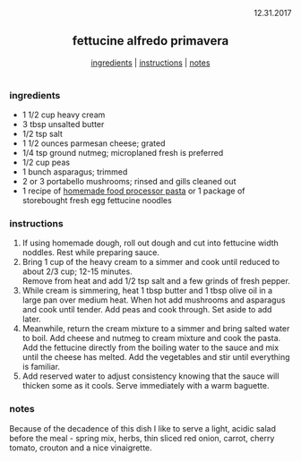 
<p align="right">12.31.2017</p>

<h2 align="center">fettucine alfredo primavera</h2>
<div align="center">
  <a href="#ingredients">ingredients</a> | 
  <a href="#instructions">instructions</a> | 
  <a href="#notes">notes</a>
</div>
<br>

### ingredients
- 1 1/2 cup heavy cream
- 3 tbsp unsalted butter
- 1/2 tsp salt
- 1 1/2 ounces parmesan cheese; grated
- 1/4 tsp ground nutmeg; microplaned fresh is preferred
- 1/2 cup peas
- 1 bunch asparagus; trimmed
- 2 or 3 portabello mushrooms; rinsed and gills cleaned out
- 1 recipe of [homemade food processor pasta](https://github.com/a-rosenberg/cookbook/blob/master/recipes/food-processor-pasta.md) or 1 package of storebought fresh egg fettucine noodles

### instructions
1. If using homemade dough, roll out dough and cut into fettucine width noddles.  Rest while preparing sauce.
2. Bring 1 cup of the heavy cream to a simmer and cook until reduced to about 2/3 cup; 12-15 minutes.  
Remove from heat and add 1/2 tsp salt and a few grinds of fresh pepper.
3. While cream is simmering, heat 1 tbsp butter and 1 tbsp olive oil in a large pan over medium heat. When hot add mushrooms and asparagus and cook until tender.  Add peas and cook through. Set aside to add later. 
4. Meanwhile, return the cream mixture to a simmer and bring salted water to boil. Add cheese and nutmeg to cream mixture and cook the pasta. Add the fettucine directly from the boiling water to the sauce and mix until the cheese has melted.  Add the vegetables and stir until everything is familiar.
5. Add reserved water to adjust consistency knowing that the sauce will thicken some as it cools.  Serve immediately with a warm baguette. 

### notes
Because of the decadence of this dish I like to serve a light, acidic salad before the meal - spring mix, herbs, thin sliced red onion, carrot, cherry tomato, crouton and a nice vinaigrette. 
